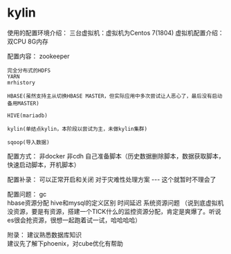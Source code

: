 # kylin

使用的配置环境介绍：
	三台虚拟机：虚拟机为Centos 7(1804)
	虚拟机配置介绍：
		双CPU
		8G内存

配置内容：
	zookeeper	

	完全分布式的HDFS
	YARN
	mrhistory

	HBASE(虽然支持主从切换HBASE MASTER，但实际应用中多次尝试让人恶心了，最后没有启动备用MASTER)

	HIVE(mariadb)

	kylin(单结点kylin，本阶段以尝试为主，未做kylin集群)

	sqoop(导入数据)

配置方式：
	非docker
	非cdh
	自己准备脚本（历史数据删除脚本，数据获取脚本，快速启动脚本，开机脚本）

配置补录：
	可以正常开启和关闭
	对于灾难性处理方案  ---  这个就暂时不理会了

配置问题：
	gc <br />
	hbase资源分配 
	hive和mysql的定义区别
	时间延迟
	系统资源问题
	（说到底虚拟机没资源，要是有资源，搭建一个TICK什么的监控资源分配，肯定是爽爆了。听说es很会抢资源，很想一起跑着试一试，哈哈哈哈）

附录：
	建议熟悉数据库知识 <br />
	建议先了解下phoenix，对cube优化有帮助 <br />









